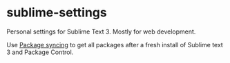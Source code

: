 # sublime-settings
Personal settings for Sublime Text 3.
Mostly for web development.

Use [Package syncing](https://packagecontrol.io/packages/Package%20Syncing) to get all packages after a fresh install of Sublime text 3 and Package Control.